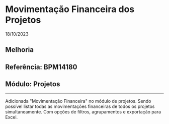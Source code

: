 # Movimentação Financeira dos Projetos
18/10/2023
## Melhoria
## Referência: BPM14180
## Módulo: Projetos
***

Adicionada "Movimentação Financeira" no módulo de projetos. Sendo possível listar todas as movimentações financeiras de todos os projetos simultaneamente. Com opções de filtros, agrupamentos e exportação para Excel.